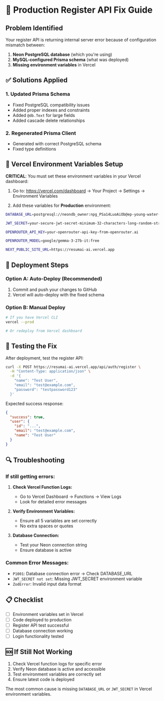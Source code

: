 # 🚨 Production Register API Fix Guide

## Problem Identified
Your register API is returning internal server error because of configuration mismatch between:
1. **Neon PostgreSQL database** (which you're using)
2. **MySQL-configured Prisma schema** (what was deployed)
3. **Missing environment variables** in Vercel

## ✅ Solutions Applied

### 1. Updated Prisma Schema
- Fixed PostgreSQL compatibility issues
- Added proper indexes and constraints
- Added `@db.Text` for large fields
- Added cascade delete relationships

### 2. Regenerated Prisma Client
- Generated with correct PostgreSQL schema
- Fixed type definitions

## 🔧 Vercel Environment Variables Setup

**CRITICAL**: You must set these environment variables in your Vercel dashboard:

1. Go to: https://vercel.com/dashboard → Your Project → Settings → Environment Variables

2. Add these variables for **Production** environment:

```bash
DATABASE_URL=postgresql://neondb_owner:npg_PSa14LuoAiOb@ep-young-water-adnjsygu-pooler.c-2.us-east-1.aws.neon.tech/neondb?sslmode=require&channel_binding=require

JWT_SECRET=your-secure-jwt-secret-minimum-32-characters-long-random-string

OPENROUTER_API_KEY=your-openrouter-api-key-from-openrouter.ai

OPENROUTER_MODEL=google/gemma-3-27b-it:free

NEXT_PUBLIC_SITE_URL=https://resumai-ai.vercel.app
```

## 🚀 Deployment Steps

### Option A: Auto-Deploy (Recommended)
1. Commit and push your changes to GitHub
2. Vercel will auto-deploy with the fixed schema

### Option B: Manual Deploy
```bash
# If you have Vercel CLI
vercel --prod

# Or redeploy from Vercel dashboard
```

## 🧪 Testing the Fix

After deployment, test the register API:

```bash
curl -X POST https://resumai-ai.vercel.app/api/auth/register \
  -H "Content-Type: application/json" \
  -d '{
    "name": "Test User",
    "email": "test@example.com", 
    "password": "testpassword123"
  }'
```

Expected success response:
```json
{
  "success": true,
  "user": {
    "id": "...",
    "email": "test@example.com",
    "name": "Test User"
  }
}
```

## 🔍 Troubleshooting

### If still getting errors:

1. **Check Vercel Function Logs:**
   - Go to Vercel Dashboard → Functions → View Logs
   - Look for detailed error messages

2. **Verify Environment Variables:**
   - Ensure all 5 variables are set correctly
   - No extra spaces or quotes

3. **Database Connection:**
   - Test your Neon connection string
   - Ensure database is active

### Common Error Messages:

- `P1001`: Database connection error → Check DATABASE_URL
- `JWT_SECRET not set`: Missing JWT_SECRET environment variable
- `ZodError`: Invalid input data format

## 📋 Checklist

- [ ] Environment variables set in Vercel
- [ ] Code deployed to production
- [ ] Register API test successful
- [ ] Database connection working
- [ ] Login functionality tested

## 🆘 If Still Not Working

1. Check Vercel function logs for specific error
2. Verify Neon database is active and accessible
3. Test environment variables are correctly set
4. Ensure latest code is deployed

The most common cause is missing `DATABASE_URL` or `JWT_SECRET` in Vercel environment variables.